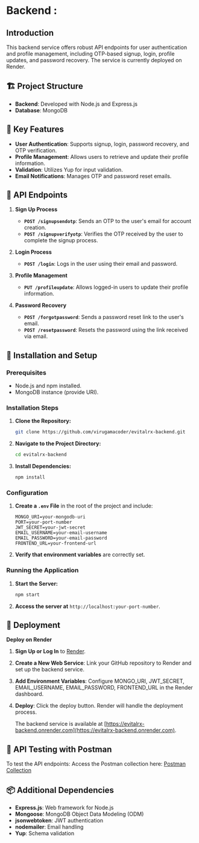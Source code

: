 # Backend : 

## Introduction

This backend service offers robust API endpoints for user authentication and profile management, including OTP-based signup, login, profile updates, and password recovery. The service is currently deployed on Render.

## 🏗️ Project Structure

- **Backend**: Developed with Node.js and Express.js
- **Database**: MongoDB

## 🚀 Key Features

- **User Authentication**: Supports signup, login, password recovery, and OTP verification.
- **Profile Management**: Allows users to retrieve and update their profile information.
- **Validation**: Utilizes Yup for input validation.
- **Email Notifications**: Manages OTP and password reset emails.

## 📂 API Endpoints

1. **Sign Up Process**
   - **`POST /signupsendotp`**: Sends an OTP to the user's email for account creation.
   - **`POST /signupverifyotp`**: Verifies the OTP received by the user to complete the signup process.

2. **Login Process**
   - **`POST /login`**: Logs in the user using their email and password.

3. **Profile Management**
   - **`PUT /profileupdate`**: Allows logged-in users to update their profile information.

4. **Password Recovery**
   - **`POST /forgotpassword`**: Sends a password reset link to the user's email.
   - **`POST /resetpassword`**: Resets the password using the link received via email.

## 🔧 Installation and Setup

### Prerequisites

- Node.js and npm installed.
- MongoDB instance (provide URI).

### Installation Steps

1. **Clone the Repository:**

    ```bash
    git clone https://github.com/virugamacoder/evitalrx-backend.git
    ```

2. **Navigate to the Project Directory:**

    ```bash
    cd evitalrx-backend
    ```

3. **Install Dependencies:**

    ```bash
    npm install
    ```

### Configuration

1. **Create a `.env` File** in the root of the project and include:

    ```plaintext
    MONGO_URI=your-mongodb-uri
    PORT=your-port-number
    JWT_SECRET=your-jwt-secret
    EMAIL_USERNAME=your-email-username
    EMAIL_PASSWORD=your-email-password
    FRONTEND_URL=your-frontend-url
    ```

2. **Verify that environment variables** are correctly set.

### Running the Application

1. **Start the Server:**

    ```bash
    npm start
    ```

2. **Access the server at** `http://localhost:your-port-number`.

## 🚀 Deployment

**Deploy on Render**

1. **Sign Up or Log In** to [Render](https://render.com).
2. **Create a New Web Service**: Link your GitHub repository to Render and set up the backend service.
3. **Add Environment Variables**: Configure MONGO_URI, JWT_SECRET, EMAIL_USERNAME, EMAIL_PASSWORD, FRONTEND_URL in the Render dashboard.
4. **Deploy**: Click the deploy button. Render will handle the deployment process.

    The backend service is available at [https://evitalrx-backend.onrender.com](https://evitalrx-backend.onrender.com).

## 🧪 API Testing with Postman

To test the API endpoints:
Access the Postman collection here: [Postman Collection](https://www.postman.com/galactic-comet-839856/workspace/evitalrx-krunalvirugama)

## 📦 Additional Dependencies

- **Express.js**: Web framework for Node.js
- **Mongoose**: MongoDB Object Data Modeling (ODM)
- **jsonwebtoken**: JWT authentication
- **nodemailer**: Email handling
- **Yup**: Schema validation


